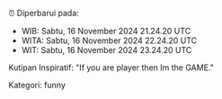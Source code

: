 ⏰ Diperbarui pada:
- WIB: Sabtu, 16 November 2024 21.24.20 UTC
- WITA: Sabtu, 16 November 2024 22.24.20 UTC
- WIT: Sabtu, 16 November 2024 23.24.20 UTC

Kutipan Inspiratif:
"If you are player then Im the GAME."


Kategori: funny

